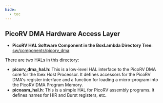 ```yaml
---
hide:
  - toc
---
```


## PicoRV DMA Hardware Access Layer

- **PicoRV HAL Software Component in the BoxLambda Directory Tree**:
  [sw/components/picorv_dma](https://github.com/epsilon537/boxlambda/tree/master/sw/components/picorv_dma)

There are two HALs in this directory:

- **picorv_dma_hal.h**: This is a low-level HAL interface to the PicoRV DMA core for the Ibex Host Processor. It defines accessors for the PicoRV DMA's register interface and a function for loading a micro-program into the PicoRV DMA Program Memory.
- **picoasm_hal.h**: This is a simple HAL for PicoRV assembly programs. It defines names for HIR and Burst registers, etc.


